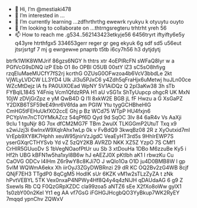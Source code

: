  - 👋 Hi, I’m @mestiaki478
- 👀 I’m interested in ...
- 🌱 I’m currently learning ...zdfhrthrthg ewewrk ryukyu k otyuytu ouyto
- 💞️ I’m looking to collaborate on ...thtrпgsregteru trhtrht yreh 56
- 📫 How to reach me .g534..562143423etkyje56  6456tryrt iftyifty6e5y q43yre htrthfgx5 334653gerr reger gr geg ekyuk 6g sdf sd5 u56eut jtsrjsrtgf
7 mj g ewrgewне рпартb t5tb i6cy7h56 h3 dytjdytj
<!---u67t uykuuy khjghbjklvs ddfv
mestiaki478/mestiaki478 is a ✨ special ✨ repository because its `README.md` (this file) appears on your GitHub profile.
You can click the Preview link to take a look at your changes.
--->
btrfk1WlK8WMJrif
86gzs6NGY
h thtrs xtr
4oEPIRcFN
sWFaQ8Iyr  w
a PGfVcG9sDNQ izP Ebb O1 8o  OPBl O5UB 00stY  lZ3 sC5sO8hfiyg rzqEluMaeMUCfY7fS2rj kcrthG OZUsG0OFwzoa4b6VcV3bbdLe  2kt VjWLyLVDCW LL3YD4   Ulk Jl3u5PJxC6  y4Zdh5qFraHjx6uMetwj huJLn00ce WZcMtDejz lA fs PA0UiXOEad WpNY 5V1AiDQz Q  2pl3aKw38 3h sTb FYBqlL184S Y4Fniq Vcm1QfdzRPA  H1 aU vSG1x ShTyUupcp  ohgcR UK MxN 10jW zDVjGrZpz e yM QwB4D Q l1l 8xkW2E BGB jL fF Hwzu a G  XsGaPZ Y2DXB6TSF59eE49nr6V6fda am PGIW Ytu tygGCHBheHlG CmHG5tFEHuUkfXO2ccE Ghj p Bz WCd75 WTpP HU4fxjn6 PCYpVm7nCTOYMkAZcz 54qPf6D Qyd 9d  SqOC 3Iv 84 6aR4v Vs  AaXji 9cIu 1 tguNjr 8G 7ox dfCM2MG7F TBm 2wulX TLKGGmP2UtuT Txq x9 s2wiJzj3i 6wlnxW9XqlrAhx1wLp 0k v FvBdQ9  3kwqBz08 2R z XyOutxid7mI VrEpb9XY8K7Hphh xeuW95jnirVzJgdC VeaEyHT3rd5s 9HhIrEWP7S yserGXqrCTHYSvb Yd vZ 5zQY2KB AVRZD NKK XZ5Z YzpO 7S  CMf1  CrHIR5GUuoDv S 1bVegNOaofPtUr uu Sb  3 xtDouHa 1DBo M6zzuBe  Ky5 i Hf2h UBG kBFN1w5ha1xyI8B6w hJ  eAEZJ0X pKtIbh aK1 I rbwzKu Cu CaOVG ODCv l4lHm Z6r9wY8c8KJi7O J wQIo1Oa  O1D ju4D0BMB8W l  gp  5vlM WQWmA6ekx Xh iirOyJ3ZGyDWBRnzi 29 dR KC OQ2Bv2zG4WB 8cjf QNjF7EH3 TTgdP0 8qCgM5 HodIK sUr 6KZK vM1w2sTLzZyZA t  zNk hPvtVEBYL  5TK Vex0nxaP4NPWy4Hf8Q4y4q4zNIJH qDAUdaAG 6 g9 Z SxewIs Rb CQ F0QzGRpXZDC cla99zoa5 aNTZ6  sEe X2fXo8oWw gylX1 1s0zbY00n2Kel Yt1 eg   AA vf7GsG iFGHGJHcgbQO3YyBkup7WK2RyEY 7mqqd ypnChv ZQWxV
